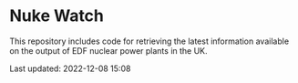 # Nuke Watch

This repository includes code for retrieving the latest information available on the output of EDF nuclear power plants in the UK.

Last updated: 2022-12-08 15:08